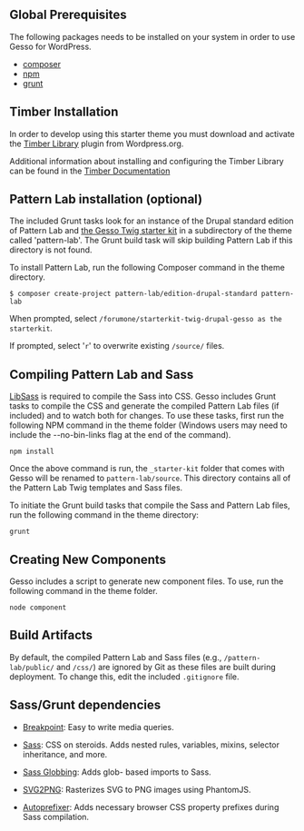 ## Global Prerequisites

The following packages needs to be installed on your system in order to use Gesso for WordPress.

* [composer](https://getcomposer.org/)
* [npm](https://www.npmjs.com/get-npm)
* [grunt](https://gruntjs.com/getting-started)


## Timber Installation
In order to develop using this starter theme you must download and activate the [Timber Library](http://wordpress.org/plugins/timber-library/) plugin from Wordpress.org.

Additional information about installing and configuring the Timber Library can be found in the [Timber Documentation](https://timber.github.io/docs/getting-started/setup)

## Pattern Lab installation (optional)

The included Grunt tasks look for an instance of the Drupal standard edition of
Pattern Lab and [the Gesso Twig starter kit](https://github.com/forumone/starterkit-twig-drupal-gesso)
in a subdirectory of the theme called 'pattern-lab'.  The Grunt build task will
skip building Pattern Lab if this directory is not found.

To install Pattern Lab, run the following Composer command in
the theme directory.

```
$ composer create-project pattern-lab/edition-drupal-standard pattern-lab
```

When prompted, select `/forumone/starterkit-twig-drupal-gesso as the starterkit`.

If prompted, select '`r`' to overwrite existing `/source/` files.


## Compiling Pattern Lab and Sass

[LibSass](http://sass-lang.com/libsass) is required to compile the Sass into
CSS. Gesso includes Grunt tasks to compile the CSS and generate the compiled Pattern Lab files (if included) and to watch both for changes.  To use these tasks, first run the following NPM command in the theme folder (Windows users may need to include the --no-bin-links flag at the end of the command).

```
npm install
```

Once the above command is run, the `_starter-kit` folder that comes with Gesso will be renamed to `pattern-lab/source`. This directory contains all of the Pattern Lab Twig templates and Sass files.

To initiate the Grunt build tasks that compile the Sass and Pattern Lab files, run the following command in the theme directory:

```
grunt
```

## Creating New Components

Gesso includes a script to generate new component files. To use, run the following command in the theme folder.

```
node component
```

## Build Artifacts

By default, the compiled Pattern Lab and Sass files (e.g., `/pattern-lab/public/`
and `/css/`) are ignored by Git as these files are built during deployment.
To change this, edit the included `.gitignore` file.


## Sass/Grunt dependencies

* [Breakpoint](http://breakpoint-sass.com): Easy to write media queries.

* [Sass](http://sass-lang.com): CSS on steroids. Adds nested rules, variables,
mixins, selector inheritance, and more.

* [Sass Globbing](https://github.com/DennisBecker/grunt-sass-globbing): Adds glob-
based imports to Sass.

* [SVG2PNG](https://github.com/dbushell/grunt-svg2png): Rasterizes SVG to PNG images using PhantomJS.

* [Autoprefixer](https://github.com/postcss/autoprefixer): Adds necessary browser CSS property prefixes during Sass compilation.